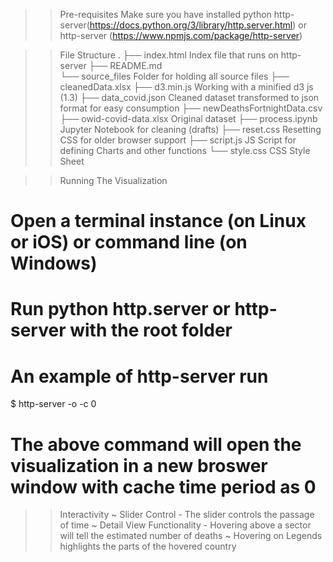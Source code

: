>> Pre-requisites
    Make sure you have installed python http-server(https://docs.python.org/3/library/http.server.html) 
    or http-server (https://www.npmjs.com/package/http-server)

>> File Structure
    .
    ├── index.html                             Index file that runs on http-server
    ├── README.md                              
    └── source_files                           Folder for holding all source files
        ├── cleanedData.xlsx
        ├── d3.min.js                          Working with a minified d3 js (1.3)
        ├── data_covid.json                    Cleaned dataset transformed to json format for easy consumption
        ├── newDeathsFortnightData.csv
        ├── owid-covid-data.xlsx               Original dataset
        ├── process.ipynb                      Jupyter Notebook for cleaning (drafts)
        ├── reset.css                          Resetting CSS for older browser support
        ├── script.js                          JS Script for defining Charts and other functions
        └── style.css                          CSS Style Sheet

>> Running The Visualization

#   Open a terminal instance (on Linux or iOS) or command line (on Windows)
#   Run python http.server or http-server with the root folder
#   An example of http-server run
$   http-server -o -c 0
#   The above command will open the visualization in a new broswer window with cache time period as 0 

>> Interactivity
    ~ Slider Control - The slider controls the passage of time
    ~ Detail View Functionality - Hovering above a sector will tell the estimated number of deaths
    ~ Hovering on Legends highlights the parts of the hovered country
    
